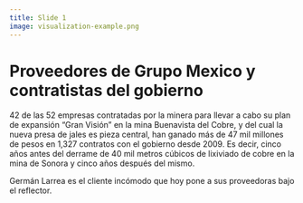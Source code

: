 ```yaml
---
title: Slide 1
image: visualization-example.png
---
```


# Proveedores de Grupo Mexico y contratistas del gobierno

42 de las 52 empresas contratadas por la minera para llevar a cabo su plan de expansión “Gran Visión” en la mina Buenavista del Cobre, y del cual la nueva presa de jales es pieza central, han ganado más de 47 mil millones de pesos en 1,327 contratos con el gobierno desde 2009. Es decir, cinco años antes del derrame de 40 mil metros cúbicos de lixiviado de cobre en la mina de Sonora y cinco años después del mismo. 

Germán Larrea es el cliente incómodo que hoy pone a sus proveedoras bajo el reflector.
